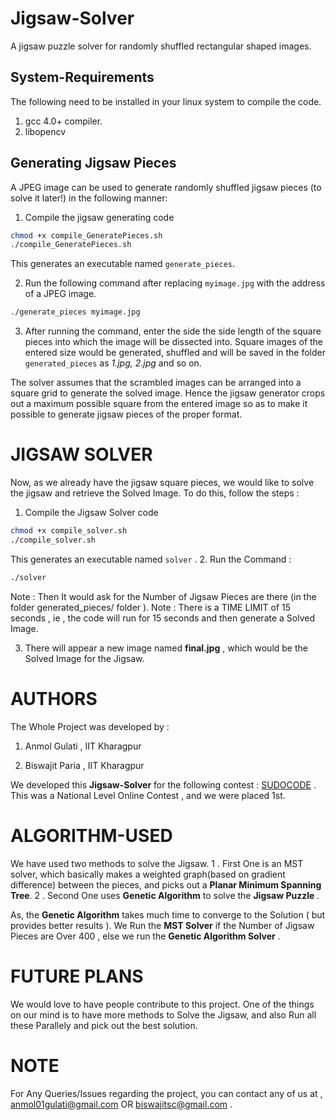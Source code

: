 Jigsaw-Solver
=============

A jigsaw puzzle solver for randomly shuffled rectangular shaped images.

System-Requirements
-------------------

The following need to be installed in your linux system to compile the code.

1. gcc 4.0+ compiler.
2. libopencv


Generating Jigsaw Pieces
------------------------

A JPEG image can be used to generate randomly shuffled jigsaw pieces (to solve it later!) in the following manner:

1. Compile the jigsaw generating code
```bash
chmod +x compile_GeneratePieces.sh
./compile_GeneratePieces.sh
```
This generates an executable named ```generate_pieces```.

2. Run the following command after replacing ```myimage.jpg``` with the address of a JPEG image.
```bash
./generate_pieces myimage.jpg
```
3. After running the command, enter the side the side length of the square pieces into which the image will be dissected into. Square images of the entered size would be generated, shuffled and will be saved in the folder ```generated_pieces``` as *1.jpg, 2.jpg* and so on.

The solver assumes that the scrambled images can be arranged into a square grid to generate the solved image. Hence the jigsaw generator crops out a maximum possible square from the entered image so as to make it possible to generate jigsaw pieces of the proper format.

JIGSAW SOLVER
==============

Now, as we already have the jigsaw square pieces, we would like to solve the jigsaw and retrieve the Solved Image.
To do this, follow the steps : 

1. Compile the Jigsaw Solver code
````bash
chmod +x compile_solver.sh
./compile_solver.sh
````` 
This generates an executable named ````solver```` . 
2. Run the Command :
```bash
./solver
```

Note : Then It would ask for the Number of Jigsaw Pieces are there  (in the folder generated_pieces/ folder ). 
Note : There is a TIME LIMIT of 15 seconds , ie , the code will run for 15 seconds and then generate a Solved Image.

3. There will appear a new image named **final.jpg** , which would be the Solved Image for the Jigsaw.

AUTHORS
=======

The Whole Project was developed by :
1. Anmol Gulati , IIT Kharagpur 

2. Biswajit Paria , IIT Kharagpur

We developed this **Jigsaw-Solver** for the following contest : [SUDOCODE](http://www.robotix.in/events/event/sudocode) . This was a National Level Online Contest , and we were placed 1st.

ALGORITHM-USED
===============

We have used two methods to solve the Jigsaw.
1 . First One is an MST solver, which basically makes a weighted graph(based on gradient difference) between the pieces, and picks out a **Planar Minimum Spanning Tree**.
2 . Second One uses **Genetic Algorithm** to solve the **Jigsaw Puzzle** . 

As, the **Genetic Algorithm** takes much time to converge to the Solution ( but provides better results ). We Run the **MST Solver** if the Number of Jigsaw Pieces are Over 400 , else we run the **Genetic Algorithm Solver** . 

FUTURE PLANS
============

We would love to have people contribute to this project.
One of the things on our mind is to have more methods to Solve the Jigsaw, and also Run all these Parallely and pick out the best solution.

NOTE
====

For Any Queries/Issues regarding the project, you can contact any of us at , anmol01gulati@gmail.com OR biswajitsc@gmail.com  .